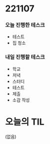 # 221107

### 오늘 진행한 테스크

- 테스트
- 집 청소

### 내일 진행할 테스크

- 학교
- 저녁
- 스터디
- 테스트
- 제출
- 소감 작성

# 오늘의 TIL

(없음)
